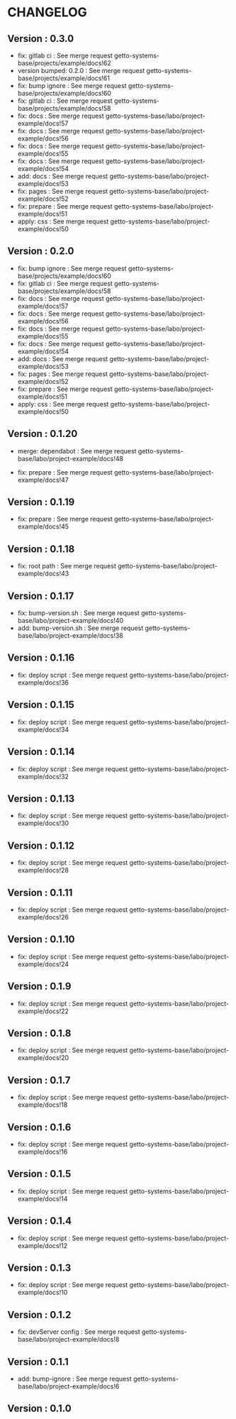 # CHANGELOG

## Version : 0.3.0

- fix: gitlab ci : See merge request getto-systems-base/projects/example/docs!62
- version bumped: 0.2.0 : See merge request getto-systems-base/projects/example/docs!61
- fix: bump ignore : See merge request getto-systems-base/projects/example/docs!60
- fix: gitlab ci : See merge request getto-systems-base/projects/example/docs!58
- fix: docs : See merge request getto-systems-base/labo/project-example/docs!57
- fix: docs : See merge request getto-systems-base/labo/project-example/docs!56
- fix: docs : See merge request getto-systems-base/labo/project-example/docs!55
- fix: docs : See merge request getto-systems-base/labo/project-example/docs!54
- add: docs : See merge request getto-systems-base/labo/project-example/docs!53
- fix: pages : See merge request getto-systems-base/labo/project-example/docs!52
- fix: prepare : See merge request getto-systems-base/labo/project-example/docs!51
- apply: css : See merge request getto-systems-base/labo/project-example/docs!50


## Version : 0.2.0

- fix: bump ignore : See merge request getto-systems-base/projects/example/docs!60
- fix: gitlab ci : See merge request getto-systems-base/projects/example/docs!58
- fix: docs : See merge request getto-systems-base/labo/project-example/docs!57
- fix: docs : See merge request getto-systems-base/labo/project-example/docs!56
- fix: docs : See merge request getto-systems-base/labo/project-example/docs!55
- fix: docs : See merge request getto-systems-base/labo/project-example/docs!54
- add: docs : See merge request getto-systems-base/labo/project-example/docs!53
- fix: pages : See merge request getto-systems-base/labo/project-example/docs!52
- fix: prepare : See merge request getto-systems-base/labo/project-example/docs!51
- apply: css : See merge request getto-systems-base/labo/project-example/docs!50


## Version : 0.1.20

- merge: dependabot : See merge request getto-systems-base/labo/project-example/docs!48

- fix: prepare : See merge request getto-systems-base/labo/project-example/docs!47



## Version : 0.1.19

- fix: prepare : See merge request getto-systems-base/labo/project-example/docs!45


## Version : 0.1.18

- fix: root path : See merge request getto-systems-base/labo/project-example/docs!43


## Version : 0.1.17

- fix: bump-version.sh : See merge request getto-systems-base/labo/project-example/docs!40
- add: bump-version.sh : See merge request getto-systems-base/labo/project-example/docs!38


## Version : 0.1.16

- fix: deploy script : See merge request getto-systems-base/labo/project-example/docs!36


## Version : 0.1.15

- fix: deploy script : See merge request getto-systems-base/labo/project-example/docs!34


## Version : 0.1.14

- fix: deploy script : See merge request getto-systems-base/labo/project-example/docs!32


## Version : 0.1.13

- fix: deploy script : See merge request getto-systems-base/labo/project-example/docs!30


## Version : 0.1.12

- fix: deploy script : See merge request getto-systems-base/labo/project-example/docs!28


## Version : 0.1.11

- fix: deploy script : See merge request getto-systems-base/labo/project-example/docs!26


## Version : 0.1.10

- fix: deploy script : See merge request getto-systems-base/labo/project-example/docs!24


## Version : 0.1.9

- fix: deploy script : See merge request getto-systems-base/labo/project-example/docs!22


## Version : 0.1.8

- fix: deploy script : See merge request getto-systems-base/labo/project-example/docs!20


## Version : 0.1.7

- fix: deploy script : See merge request getto-systems-base/labo/project-example/docs!18



## Version : 0.1.6

- fix: deploy script : See merge request getto-systems-base/labo/project-example/docs!16


## Version : 0.1.5

- fix: deploy script : See merge request getto-systems-base/labo/project-example/docs!14


## Version : 0.1.4

- fix: deploy script : See merge request getto-systems-base/labo/project-example/docs!12


## Version : 0.1.3

- fix: deploy script : See merge request getto-systems-base/labo/project-example/docs!10


## Version : 0.1.2

- fix: devServer config : See merge request getto-systems-base/labo/project-example/docs!8


## Version : 0.1.1

- add: bump-ignore : See merge request getto-systems-base/labo/project-example/docs!6


## Version : 0.1.0


